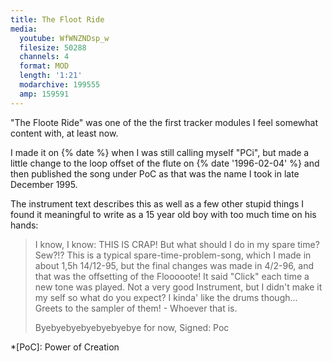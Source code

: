 ```yaml
---
title: The Floot Ride
media:
  youtube: WfWNZNDsp_w
  filesize: 50288
  channels: 4
  format: MOD
  length: '1:21'
  modarchive: 199555
  amp: 159591
---
```


"The Floote Ride" was one of the the first tracker modules I feel somewhat
content with, at least now.

<!--more-->

I made it on {% date %} when I was still calling myself "PCi", but made a little
change to the loop offset of the flute on {% date '1996-02-04' %} and then
published the song under PoC as that was the name I took in late December 1995.

The instrument text describes this as well as a few other stupid things I found
it meaningful to write as a 15 year old boy with too much time on his hands:

> I know, I know: THIS IS CRAP! But what should I do in my spare time? Sew?!?
> This is a typical spare-time-problem-song, which I made in about 1,5h
> 14/12-95, but the final changes was made in 4/2-96, and that was the
> offsetting of the Flooooote! It said "Click" each time a new tone was
> played. Not a very good Instrument, but I didn't make it my self so what do you
> expect? I kinda' like the drums though... Greets to the sampler of them! -
> Whoever that is.
>
> Byebyebyebyebyebyebye for now, Signed: Poc

*[PoC]: Power of Creation
